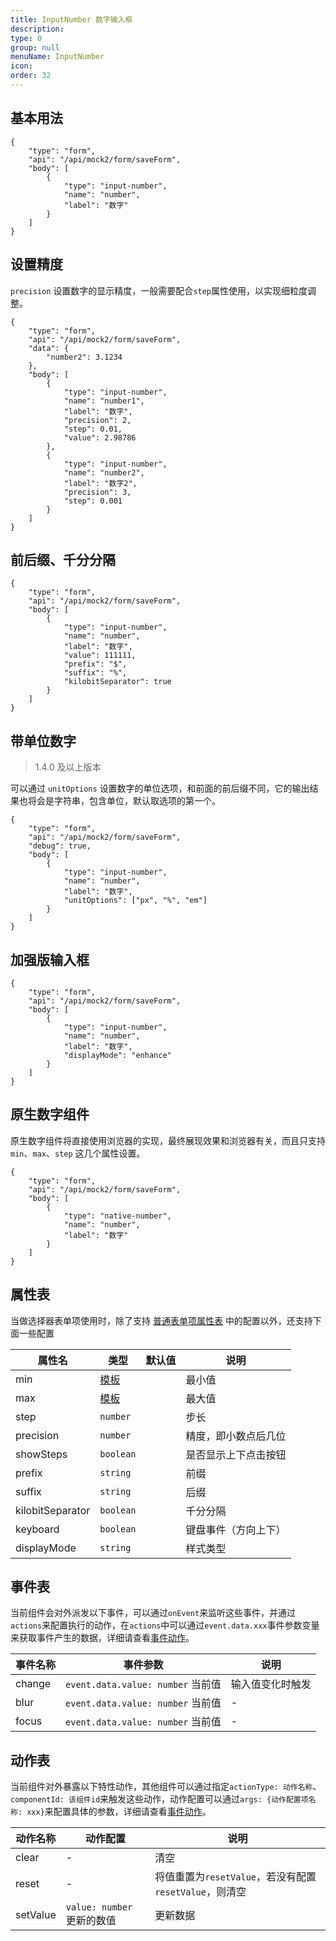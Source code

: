 ```yaml
---
title: InputNumber 数字输入框
description:
type: 0
group: null
menuName: InputNumber
icon:
order: 32
---
```


## 基本用法

```schema: scope="body"
{
    "type": "form",
    "api": "/api/mock2/form/saveForm",
    "body": [
        {
            "type": "input-number",
            "name": "number",
            "label": "数字"
        }
    ]
}
```

## 设置精度

`precision` 设置数字的显示精度，一般需要配合`step`属性使用，以实现细粒度调整。

```schema: scope="body"
{
    "type": "form",
    "api": "/api/mock2/form/saveForm",
    "data": {
        "number2": 3.1234
    },
    "body": [
        {
            "type": "input-number",
            "name": "number1",
            "label": "数字",
            "precision": 2,
            "step": 0.01,
            "value": 2.98786
        },
        {
            "type": "input-number",
            "name": "number2",
            "label": "数字2",
            "precision": 3,
            "step": 0.001
        }
    ]
}
```

## 前后缀、千分分隔

```schema: scope="body"
{
    "type": "form",
    "api": "/api/mock2/form/saveForm",
    "body": [
        {
            "type": "input-number",
            "name": "number",
            "label": "数字",
            "value": 111111,
            "prefix": "$",
            "suffix": "%",
            "kilobitSeparator": true
        }
    ]
}
```

## 带单位数字

> 1.4.0 及以上版本

可以通过 `unitOptions` 设置数字的单位选项，和前面的前后缀不同，它的输出结果也将会是字符串，包含单位，默认取选项的第一个。

```schema: scope="body"
{
    "type": "form",
    "api": "/api/mock2/form/saveForm",
    "debug": true,
    "body": [
        {
            "type": "input-number",
            "name": "number",
            "label": "数字",
            "unitOptions": ["px", "%", "em"]
        }
    ]
}
```

## 加强版输入框

```schema: scope="body"
{
    "type": "form",
    "api": "/api/mock2/form/saveForm",
    "body": [
        {
            "type": "input-number",
            "name": "number",
            "label": "数字",
            "displayMode": "enhance"
        }
    ]
}
```

## 原生数字组件

原生数字组件将直接使用浏览器的实现，最终展现效果和浏览器有关，而且只支持 `min`、`max`、`step` 这几个属性设置。

```schema: scope="body"
{
    "type": "form",
    "api": "/api/mock2/form/saveForm",
    "body": [
        {
            "type": "native-number",
            "name": "number",
            "label": "数字"
        }
    ]
}
```

## 属性表

当做选择器表单项使用时，除了支持 [普通表单项属性表](./formitem#%E5%B1%9E%E6%80%A7%E8%A1%A8) 中的配置以外，还支持下面一些配置

| 属性名           | 类型                                    | 默认值 | 说明                 |
| ---------------- | --------------------------------------- | ------ | -------------------- |
| min              | [模板](../../../docs/concepts/template) |        | 最小值               |
| max              | [模板](../../../docs/concepts/template) |        | 最大值               |
| step             | `number`                                |        | 步长                 |
| precision        | `number`                                |        | 精度，即小数点后几位 |
| showSteps        | `boolean`                               |        | 是否显示上下点击按钮 |
| prefix           | `string`                                |        | 前缀                 |
| suffix           | `string`                                |        | 后缀                 |
| kilobitSeparator | `boolean`                               |        | 千分分隔             |
| keyboard         | `boolean`                               |        | 键盘事件（方向上下） |
| displayMode      | `string`                                |        | 样式类型             |

## 事件表

当前组件会对外派发以下事件，可以通过`onEvent`来监听这些事件，并通过`actions`来配置执行的动作，在`actions`中可以通过`event.data.xxx`事件参数变量来获取事件产生的数据，详细请查看[事件动作](../../docs/concepts/event-action)。

| 事件名称 | 事件参数                          | 说明             |
| -------- | --------------------------------- | ---------------- |
| change   | `event.data.value: number` 当前值 | 输入值变化时触发 |
| blur     | `event.data.value: number` 当前值 | -                |
| focus    | `event.data.value: number` 当前值 | -                |

## 动作表

当前组件对外暴露以下特性动作，其他组件可以通过指定`actionType: 动作名称`、`componentId: 该组件id`来触发这些动作，动作配置可以通过`args: {动作配置项名称: xxx}`来配置具体的参数，详细请查看[事件动作](../../docs/concepts/event-action#触发其他组件的动作)。

| 动作名称 | 动作配置                   | 说明                                                   |
| -------- | -------------------------- | ------------------------------------------------------ |
| clear    | -                          | 清空                                                   |
| reset    | -                          | 将值重置为`resetValue`，若没有配置`resetValue`，则清空 |
| setValue | `value: number` 更新的数值 | 更新数据                                               |
